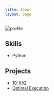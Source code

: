 ```yaml
---
title: About
layout: page
---
```

![profile](https://user-images.githubusercontent.com/76901622/130374428-121c6ca8-86a4-4485-862c-f83897e3ac52.jpg)

<p> </p>

<p></p>

<h2>Skills</h2>

<ul class="skill-list">
	<li>Python</li>
</ul>

<h2>Projects</h2>

<ul>
	<li><a href="https://github.com/seongmin-Jo/10-K-Q-NLP">10-K/Q</a></li>
	<li><a href="https://github.com/seongmin-Jo/Optimal-Execution">Optimal Execution</a></li>
</ul>

